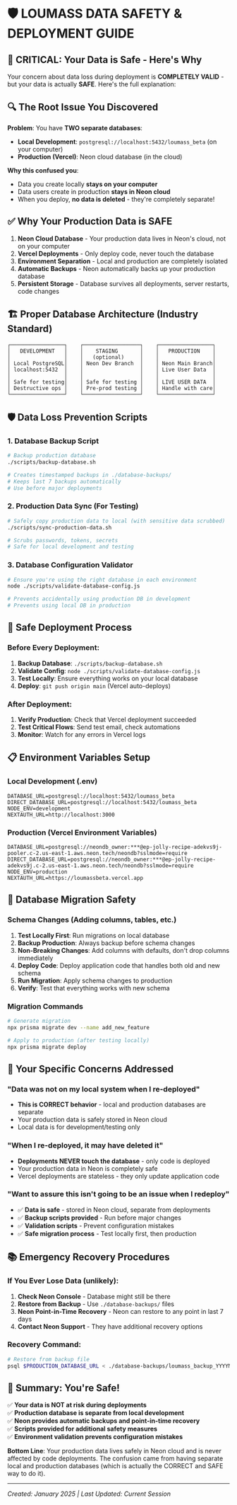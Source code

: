 # 🛡️ LOUMASS DATA SAFETY & DEPLOYMENT GUIDE

## 🚨 CRITICAL: Your Data is Safe - Here's Why

Your concern about data loss during deployment is **COMPLETELY VALID** - but your data is actually **SAFE**. Here's the full explanation:

## 🔍 The Root Issue You Discovered

**Problem**: You have **TWO separate databases**:
- **Local Development**: `postgresql://localhost:5432/loumass_beta` (on your computer)
- **Production (Vercel)**: Neon cloud database (in the cloud)

**Why this confused you**:
- Data you create locally **stays on your computer**
- Data users create in production **stays in Neon cloud**
- When you deploy, **no data is deleted** - they're completely separate!

## ✅ Why Your Production Data is SAFE

1. **Neon Cloud Database** - Your production data lives in Neon's cloud, not on your computer
2. **Vercel Deployments** - Only deploy code, never touch the database
3. **Environment Separation** - Local and production are completely isolated
4. **Automatic Backups** - Neon automatically backs up your production database
5. **Persistent Storage** - Database survives all deployments, server restarts, code changes

## 🏗️ Proper Database Architecture (Industry Standard)

```
┌─────────────────┐    ┌──────────────────┐    ┌─────────────────┐
│   DEVELOPMENT   │    │    STAGING       │    │   PRODUCTION    │
│                 │    │   (optional)     │    │                 │
│ Local PostgreSQL│    │ Neon Dev Branch  │    │ Neon Main Branch│
│ localhost:5432  │    │                  │    │ Live User Data  │
│                 │    │                  │    │                 │
│ Safe for testing│    │ Safe for testing │    │ LIVE USER DATA  │
│ Destructive ops │    │ Pre-prod testing │    │ Handle with care│
└─────────────────┘    └──────────────────┘    └─────────────────┘
```

## 🛡️ Data Loss Prevention Scripts

### 1. Database Backup Script
```bash
# Backup production database
./scripts/backup-database.sh

# Creates timestamped backups in ./database-backups/
# Keeps last 7 backups automatically
# Use before major deployments
```

### 2. Production Data Sync (For Testing)
```bash
# Safely copy production data to local (with sensitive data scrubbed)
./scripts/sync-production-data.sh

# Scrubs passwords, tokens, secrets
# Safe for local development and testing
```

### 3. Database Configuration Validator
```bash
# Ensure you're using the right database in each environment
node ./scripts/validate-database-config.js

# Prevents accidentally using production DB in development
# Prevents using local DB in production
```

## 🚀 Safe Deployment Process

### Before Every Deployment:
1. **Backup Database**: `./scripts/backup-database.sh`
2. **Validate Config**: `node ./scripts/validate-database-config.js`
3. **Test Locally**: Ensure everything works on your local database
4. **Deploy**: `git push origin main` (Vercel auto-deploys)

### After Deployment:
1. **Verify Production**: Check that Vercel deployment succeeded
2. **Test Critical Flows**: Send test email, check automations
3. **Monitor**: Watch for any errors in Vercel logs

## 📋 Environment Variables Setup

### Local Development (.env)
```env
DATABASE_URL=postgresql://localhost:5432/loumass_beta
DIRECT_DATABASE_URL=postgresql://localhost:5432/loumass_beta
NODE_ENV=development
NEXTAUTH_URL=http://localhost:3000
```

### Production (Vercel Environment Variables)
```env
DATABASE_URL=postgresql://neondb_owner:***@ep-jolly-recipe-adekvs9j-pooler.c-2.us-east-1.aws.neon.tech/neondb?sslmode=require
DIRECT_DATABASE_URL=postgresql://neondb_owner:***@ep-jolly-recipe-adekvs9j.c-2.us-east-1.aws.neon.tech/neondb?sslmode=require
NODE_ENV=production
NEXTAUTH_URL=https://loumassbeta.vercel.app
```

## 🔧 Database Migration Safety

### Schema Changes (Adding columns, tables, etc.)
1. **Test Locally First**: Run migrations on local database
2. **Backup Production**: Always backup before schema changes
3. **Non-Breaking Changes**: Add columns with defaults, don't drop columns immediately
4. **Deploy Code**: Deploy application code that handles both old and new schema
5. **Run Migration**: Apply schema changes to production
6. **Verify**: Test that everything works with new schema

### Migration Commands
```bash
# Generate migration
npx prisma migrate dev --name add_new_feature

# Apply to production (after testing locally)
npx prisma migrate deploy
```

## 🎯 Your Specific Concerns Addressed

### "Data was not on my local system when I re-deployed"
- **This is CORRECT behavior** - local and production databases are separate
- Your production data is safely stored in Neon cloud
- Local data is for development/testing only

### "When I re-deployed, it may have deleted it"
- **Deployments NEVER touch the database** - only code is deployed
- Your production data in Neon is completely safe
- Vercel deployments are stateless - they only update application code

### "Want to assure this isn't going to be an issue when I redeploy"
- ✅ **Data is safe** - stored in Neon cloud, separate from deployments
- ✅ **Backup scripts provided** - Run before major changes
- ✅ **Validation scripts** - Prevent configuration mistakes
- ✅ **Safe migration process** - Test locally first, then production

## 📚 Emergency Recovery Procedures

### If You Ever Lose Data (unlikely):
1. **Check Neon Console** - Database might still be there
2. **Restore from Backup** - Use `./database-backups/` files
3. **Neon Point-in-Time Recovery** - Neon can restore to any point in last 7 days
4. **Contact Neon Support** - They have additional recovery options

### Recovery Command:
```bash
# Restore from backup file
psql $PRODUCTION_DATABASE_URL < ./database-backups/loumass_backup_YYYYMMDD_HHMMSS.sql
```

## 🎉 Summary: You're Safe!

✅ **Your data is NOT at risk during deployments**  
✅ **Production database is separate from local development**  
✅ **Neon provides automatic backups and point-in-time recovery**  
✅ **Scripts provided for additional safety measures**  
✅ **Environment validation prevents configuration mistakes**  

**Bottom Line**: Your production data lives safely in Neon cloud and is never affected by code deployments. The confusion came from having separate local and production databases (which is actually the CORRECT and SAFE way to do it).

---
*Created: January 2025 | Last Updated: Current Session*